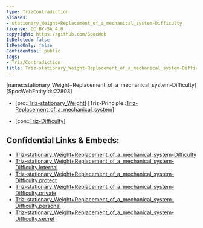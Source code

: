 ```yaml
---
type: TrizContradiction
aliases:
- stationary_Weight+Replacement_of_a_mechanical_system-Difficulty
license: CC BY-SA 4.0
copyright: https://github.com/SpocWeb
IsDeleted: false
IsReadOnly: false
Confidential: public
tags: 
- Triz/Contradiction
title: Triz-stationary_Weight+Replacement_of_a_mechanical_system-Difficulty
---
```

[name::stationary_Weight+Replacement_of_a_mechanical_system-Difficulty]
[SpocWebEntityId::22803]
+ [pro::[Triz-stationary_Weight](tech/Triz/Parameter/Triz-stationary_Weight.md)]
[Triz-Principle::[Triz-Replacement_of_a_mechanical_system](tech/Triz/Principle/Triz-Replacement_of_a_mechanical_system.md)]
- [con::[Triz-Difficulty](tech/Triz/Parameter/Triz-Difficulty.md)]



## Confidential Links & Embeds: 
- [Triz-stationary_Weight+Replacement_of_a_mechanical_system-Difficulty](../../../../_public/tech/Triz/Contradict/Triz-stationary_Weight+Replacement_of_a_mechanical_system-Difficulty.md) 
- [Triz-stationary_Weight+Replacement_of_a_mechanical_system-Difficulty.internal](../../../../_internal/tech/Triz/Contradict/Triz-stationary_Weight+Replacement_of_a_mechanical_system-Difficulty.internal.md) 
- [Triz-stationary_Weight+Replacement_of_a_mechanical_system-Difficulty.protect](../../../../_protect/tech/Triz/Contradict/Triz-stationary_Weight+Replacement_of_a_mechanical_system-Difficulty.protect.md) 
- [Triz-stationary_Weight+Replacement_of_a_mechanical_system-Difficulty.private](../../../../_private/tech/Triz/Contradict/Triz-stationary_Weight+Replacement_of_a_mechanical_system-Difficulty.private.md) 
- [Triz-stationary_Weight+Replacement_of_a_mechanical_system-Difficulty.personal](../../../../_personal/tech/Triz/Contradict/Triz-stationary_Weight+Replacement_of_a_mechanical_system-Difficulty.personal.md) 
- [Triz-stationary_Weight+Replacement_of_a_mechanical_system-Difficulty.secret](../../../../_secret/tech/Triz/Contradict/Triz-stationary_Weight+Replacement_of_a_mechanical_system-Difficulty.secret.md) 
